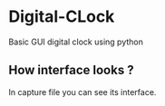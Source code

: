 # Digital-CLock
Basic GUI digital clock using python 

## How interface looks ?
In capture file you can see its interface.
